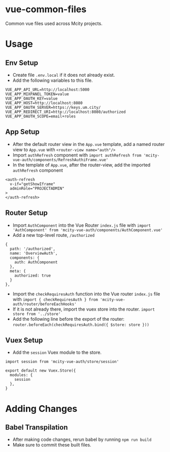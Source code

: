 # vue-common-files
Common vue files used across Mcity projects.

# Usage
## Env Setup
  - Create file `.env.local` if it does not already exist.
  - Add the following variables to this file.
  ```
  VUE_APP_API_URL=http://localhost:5000
  VUE_APP_MIXPANEL_TOKEN=value
  VUE_APP_OAUTH_KEY=value
  VUE_APP_HOST=http://localhost:8080
  VUE_APP_OAUTH_SERVER=https://keys.um.city/
  VUE_APP_REDIRECT_URI=http://localhost:8080/authorized
  VUE_APP_OAUTH_SCOPE=email+roles
  ```

## App Setup
  - After the default router view in the `App.vue` template, add a named router view to `App.vue` with `<router-view name="auth"/>`
  - Import `authRefresh` component with 
  `import authRefresh from 'mcity-vue-auth/components/RefreshAuthiFrame.vue'`
  - In the template of `App.vue`, after the router-view, add the imported `authRefresh` component
  ```
  <auth-refresh
    v-if="getShowIframe"
    adminRole="PROJECTADMIN"
  >
  </auth-refresh>
  ```

## Router Setup
  - Import `AuthComponent` into the Vue Router `index.js` file with `import 'AuthComponent' from 'mcity-vue-auth/components/AuthComponent.vue'`
  - Add a new top-level route, `/authorized`
  ```
  {
    path: '/authorized',
    name: 'OverviewAuth',
    components: {
      auth: AuthComponent
    },
    meta: {
      authorized: true
    }
  },
  ```
  - Import the `checkRequiresAuth` function into the Vue router `index.js` file with 
  `import { checkRequiresAuth } from 'mcity-vue-auth/router/beforeEachHooks'`
  - If it is not already there, import the vuex store into the router. 
  `import store from '../store'`
  - Add the following line before the export of the router: 
  `router.beforeEach(checkRequiresAuth.bind({ $store: store }))`

## Vuex Setup
  - Add the `session` Vuex module to the store.
  ```
  import session from 'mcity-vue-auth/store/session'

  export default new Vuex.Store({
    modules: {
      session
    },
  }
  ```

# Adding Changes
## Babel Transpilation
  - After making code changes, rerun babel by running `npm run build`
  - Make sure to commit these built files.